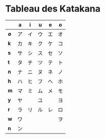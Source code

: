 # Tableau des Katakana

|       | a | i | u | e | o |
| ----- |  - | -  | -  | -  | - |
| **∅** |	ア |	イ |	ウ |	エ |	オ |
| **k** |	カ |	キ |	ク |	ケ |	コ |
| **s** |	サ |	シ |	ス |	セ |	ソ |　
| **t** |	タ |	チ |	ツ |	テ |	ト |
| **n** |	ナ |	ニ |	ヌ |	ネ |	ノ |
| **h** |	ハ |	ヒ |	フ |	ヘ |	ホ |
| **m** |	マ |	ミ |	ム |	メ |	モ |
| **y** |	ヤ | 　 | ユ | 　 | ヨ |
| **r** |	ラ |	リ |	ル |	レ |	ロ |
| **w** |	ワ |	　 |	　 | 　 | ヲ |
| **n** | ン | 　 | 　 | 　 | 　 |
